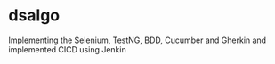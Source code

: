 # dsalgo
Implementing the Selenium, TestNG, BDD, Cucumber and Gherkin and implemented CICD using Jenkin
